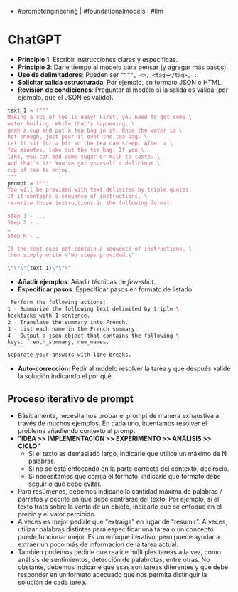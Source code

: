 - #promptengineering | #foundationalmodels | #llm

# ChatGPT
- **Principio 1**: Escribir instrucciones claras y específicas.
- **Principio 2**: Darle tiempo al modelo para pensar (y agregar más pasos).
- **Uso de delimitadores**: Pueden ser `““““, <>, <tag></tag>, :`.
- **Solicitar salida estructurada**: Por ejemplo, en formato JSON o HTML.
- **Revisión de condiciones**: Preguntar al modelo si la salida es válida (por ejemplo, que el JSON es válido).
```python
text_1 = f"""
Making a cup of tea is easy! First, you need to get some \ 
water boiling. While that's happening, \ 
grab a cup and put a tea bag in it. Once the water is \ 
hot enough, just pour it over the tea bag. \ 
Let it sit for a bit so the tea can steep. After a \ 
few minutes, take out the tea bag. If you \ 
like, you can add some sugar or milk to taste. \ 
And that's it! You've got yourself a delicious \ 
cup of tea to enjoy.
"""
prompt = f"""
You will be provided with text delimited by triple quotes. 
If it contains a sequence of instructions, \ 
re-write those instructions in the following format:

Step 1 - ...
Step 2 - …
…
Step N - …

If the text does not contain a sequence of instructions, \ 
then simply write \"No steps provided.\"

\"\"\"{text_1}\"\"\"
```
- **Añadir ejemplos**: Añadir técnicas de *few-shot*.
- **Especificar pasos**: Especificar pasos en formato de listado.
```bash
 Perform the following actions: 
1 - Summarize the following text delimited by triple \
backticks with 1 sentence.
2 - Translate the summary into French.
3 - List each name in the French summary.
4 - Output a json object that contains the following \
keys: french_summary, num_names.

Separate your answers with line breaks.
```
- **Auto-corrección**: Pedir al modelo resolver la tarea y que después valide la solución indicando el por qué.
## Proceso iterativo de prompt
- Básicamente, necesitamos probar el prompt de manera exhaustiva a través de muchos ejemplos. En cada uno, intentamos resolver el problema añadiendo contexto al prompt.
- **"IDEA >> IMPLEMENTACIÓN >> EXPERIMENTO >> ANÁLISIS >> CICLO"**
	- Si el texto es demasiado largo, indicarle que utilice un máximo de N palabras.
	- Si no se está enfocando en la parte correcta del contexto, decírselo.
	- Si necesitamos que corrija el formato, indicarle qué formato debe seguir o qué debe evitar.
- Para resúmenes, debemos indicarle la cantidad máxima de palabras / párrafos y decirle en qué debe centrarse del texto. Por ejemplo, si el texto trata sobre la venta de un objeto, indicarle que se enfoque en el precio y el valor percibido.
- A veces es mejor pedirle que "extraiga" en lugar de "resumir". A veces, utilizar palabras distintas para especificar una tarea o un concepto puede funcionar mejor. Es un enfoque iterativo, pero puede ayudar a extraer un poco más de información de la tarea actual.
- También podemos pedirle que realice múltiples tareas a la vez, como análisis de sentimientos, detección de palabrotas, entre otras. No obstante, debemos indicarle que esas son tareas diferentes y que debe responder en un formato adecuado que nos permita distinguir la solución de cada tarea.